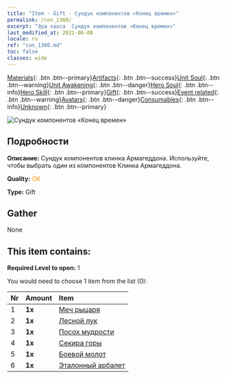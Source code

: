 ```yaml
---
title: "Item - Gift - Сундук компонентов «Конец времен»"
permalink: /con_1360/
excerpt: "Эра хаоса  Сундук компонентов «Конец времен»"
last_modified_at: 2021-06-08
locale: ru
ref: "con_1360.md"
toc: false
classes: wide
---
```

 [Materials](/ItemsRU/){: .btn .btn--primary}[Artifacts](/ItemsRU/Artifacts/){: .btn .btn--success}[Unit Soul](/ItemsRU/UnitSoul/){: .btn .btn--warning}[Unit Awakening](/ItemsRU/UnitAwakening/){: .btn .btn--danger}[Hero Soul](/ItemsRU/HeroSoul/){: .btn .btn--info}[Hero Skill](/ItemsRU/HeroSkill/){: .btn .btn--primary}[Gift](/ItemsRU/Gift/){: .btn .btn--success}[Event related](/ItemsRU/Events/){: .btn .btn--warning}[Avatars](/ItemsRU/Avatars/){: .btn .btn--danger}[Consumables](/ItemsRU/Consumables/){: .btn .btn--info}[Unknown](/ItemsRU/Unknown/){: .btn .btn--primary}

 ![Сундук компонентов «Конец времен»](/images/t/i_906037.png)

## Подробности
 **Описание:** Сундук компонентов клинка Армагеддона. Используйте, чтобы выбрать один из компонентов Клинка Армагеддона.

 **Quality:** <span style="color: #FF8C00">OK</span>

 **Type:** Gift

## Gather

  None

## This item contains:

 **Required Level to open:** 1

 You would need to choose 1 item from the list (0):

  | Nr | Amount |     Item    |
  |:---|:-------|:------------|
  | 1 |  **1x** | [Меч рыцаря](/ItemsRU/art_166/) |  | 
  | 2 |  **1x** | [Лесной лук](/ItemsRU/art_167/) |  | 
  | 3 |  **1x** | [Посох мудрости](/ItemsRU/art_168/) |  | 
  | 4 |  **1x** | [Секира горы](/ItemsRU/art_169/) |  | 
  | 5 |  **1x** | [Боевой молот](/ItemsRU/art_170/) |  | 
  | 6 |  **1x** | [Эталонный арбалет](/ItemsRU/art_171/) |  | 
